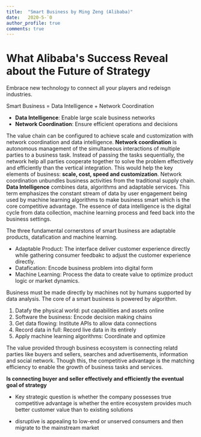 ```yaml
---
title:  "Smart Business by Ming Zeng (Alibaba)"
date:   2020-5-`0
author_profile: true
comments: true
---
```


# What Alibaba's Success Reveal about the Future of Strategy

Embrace new technology to connect all your players and redeisgn industries.

Smart Business = Data Intelligence + Network Coordination

- **Data Intelligence**: Enable large scale business networks
- **Network Coordination**: Ensure efficient operations and decisions

The value chain can be configured to achieve scale and customization with network coordination and data intelligence. **Network coordination** is autonomous management of the simultaneous interactions of multiple parties to a business task. Instead of passing the tasks sequentially, the network help all parties cooperate together to solve the problem effectively and efficiently than the vertical integration. This would help the key elements of business: **scale, cost, speed and customization**. Network coordination unbundles business activities from the traditional supply chain. **Data Intelligence** combines data, algorithms and adaptable services. This term emphasizes the constant stream of data by user engagement being used by machine learning algorithms to make business smart which is the core competitive advantage. The essence of data intelligence is the digital cycle from data collection, machine learning process and feed back into the business settings. 

The three fundamental cornerstons of smart business are adaptable products, datafication and machine learning.
- Adaptable Product: The interface deliver customer experience directly while gathering consumer feedbakc to adjust the customer experience directly.
- Datafication: Encode business problem into digital form
- Machine Learning: Process the data to create value to optimize product logic or market dynamics.

Business must be made directly by machines not by humans supported by data analysis. The core of a smart business is powered by algorithm. 
1. Datafy the physical world: put capabilities and assets online
2. Software the business: Encode decision making chains
3. Get data flowing: Institute APIs to allow data connections
4. Record data in full: Record live data in its entirely
5. Apply machine learning algorithms: Coordinate and optimize

The value provided through business ecosystem is connecting relatd parties like buyers and sellers, searches and advertisements, information and social network. Though this, the competitive advantage is the matching efficiency to enable the growth of business tasks and services.

**Is connecting buyer and seller effectively and efficiently the eventual goal of strategy**

- Key strategic question is whether the company possesses true competitive advantage is whether the entire ecosystem provides much better customer value than to existing solutions

- disruptive is appealing to low-end or unserved consumers and then migrate to the mainstream market








